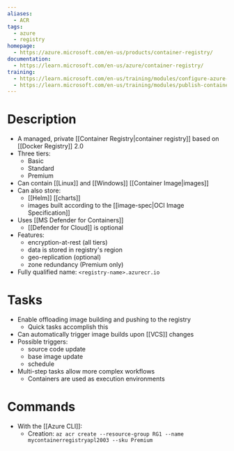 ```yaml
---
aliases:
  - ACR
tags:
  - azure
  - registry
homepage:
  - https://azure.microsoft.com/en-us/products/container-registry/
documentation:
  - https://learn.microsoft.com/en-us/azure/container-registry/
training:
  - https://learn.microsoft.com/en-us/training/modules/configure-azure-container-registry-container-app-deployments/
  - https://learn.microsoft.com/en-us/training/modules/publish-container-image-to-azure-container-registry/
---
```

# Description
- A managed, private [[Container Registry|container registry]] based on [[Docker Registry]] 2.0
- Three tiers:
	- Basic
	- Standard
	- Premium
- Can contain [[Linux]] and [[Windows]] [[Container Image|images]]
- Can also store:
	- [[Helm]] [[charts]]
	- images built according to the [[image-spec|OCI Image Specification]]
- Uses  [[MS Defender for Containers]]
	- [[Defender for Cloud]] is optional
- Features:
	- encryption-at-rest (all tiers)
	- data is stored in registry's region
	- geo-replication (optional)
	- zone redundancy (Premium only)
- Fully qualified name: `<registry-name>.azurecr.io`
# Tasks
- Enable offloading image building and pushing to the registry
	- Quick tasks accomplish this
- Can automatically trigger image builds upon [[VCS]] changes
- Possible triggers:
	- source code update
	- base image update
	- schedule
- Multi-step tasks allow more complex workflows
	- Containers are used as execution environments
# Commands
- With the [[Azure CLI]]:
	- Creation:
	  `az acr create --resource-group RG1 --name mycontainerregistryapl2003 --sku Premium`